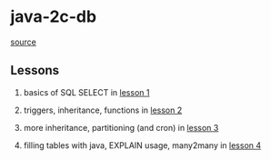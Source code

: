 # java-2c-db

[source](https://github.com/SZabirov/javalab_db)

## Lessons

1. basics of SQL SELECT in [lesson 1](/lesson-01)

2. triggers, inheritance, functions in [lesson 2](/lesson-02)

3. more inheritance, partitioning (and cron) in [lesson 3](/lesson-03)

4. filling tables with java, EXPLAIN usage, many2many in [lesson 4](/lesson-04)
